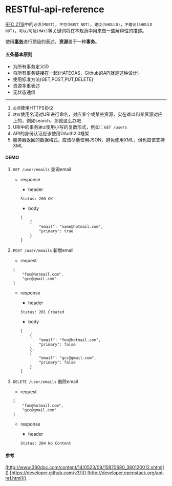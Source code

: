 RESTful-api-reference
=====================

[RFC 2119][]中的`必须(MUST)`，`不可(MUST NOT)`，`建议(SHOULD)`，`不建议(SHOULD NOT)`，`可以/可能(MAY)`等关键词将在本规范中用来做一些解释性的描述。

使用[**事务**][1]进行顶级的表述，**资源**属于一种**事务**。

[RFC 2119]: http://www.ietf.org/rfc/rfc2119.txt
[1]: http://www.infoq.com/cn/articles/rest-introduction/

#### 五条基本原则
* 为所有事务定义ID
* 将所有事务链接在一起(HATEOAS，Github的API就是这种设计)
* 使用标准方法(GET,POST,PUT,DELETE)
* 资源多重表述
* 无状态通信

---

1. `必须`使用HTTPS协议
1. `建议`使用名词对URI进行命名，对应某个或某些资源，实在难以和某资源对应上的，例如search，那就这么办吧
1. URI中的事务`建议`使用小写的复数形式，例如：`GET /users`
1. API的身份认证应该使用OAuth2.0框架
1. 服务器返回的数据格式，应该尽量使用JSON，避免使用XML，但也应该支持XML



#### DEMO
1. `GET /user/emails` 查询email

    * response
        * header
    
        ```
        Status: 200 OK
        ```
            
        * body
          
        ```
        [
            {
                "email": "name@hotmail.com",
                "primary": true
            }
        ]
        ```
        
2. `POST /user/emails` 新增email
    * request
    
    ```
    [
        "foo@hotmail.com",
        "gcc@gmail.com"
    ]
    ```
    * response
        * header
        
        ```
        Status: 201 Created
        ```
        
        * body
        
        ```
        [
            {
                "email": "foo@hotmail.com",
                "primary": false
            },
            {
                "email": "gcc@gmail.com",
                "primary": false
            }
        ]
        ```
        
3. `DELETE /user/emails` 删除email
    * request
    
    ```
    [
        "foo@hotmail.com",
        "gcc@gmail.com"
    ]
    ```
    
    * response
        * header
        
        ```
        Status: 204 No Content
        ```
        

#### 参考
[http://www.360doc.com/content/14/0523/09/15870680_380120012.shtml]()
[https://developer.github.com/v3/]()
[http://developer.openstack.org/api-ref.html]()


<script src="http://cdnjs.cloudflare.com/ajax/libs/highlight.js/8.1/highlight.min.js"></script>
<link rel="stylesheet" href="http://cdnjs.cloudflare.com/ajax/libs/highlight.js/8.1/styles/github.min.css">
<script>
  hljs.initHighlightingOnLoad();
</script>